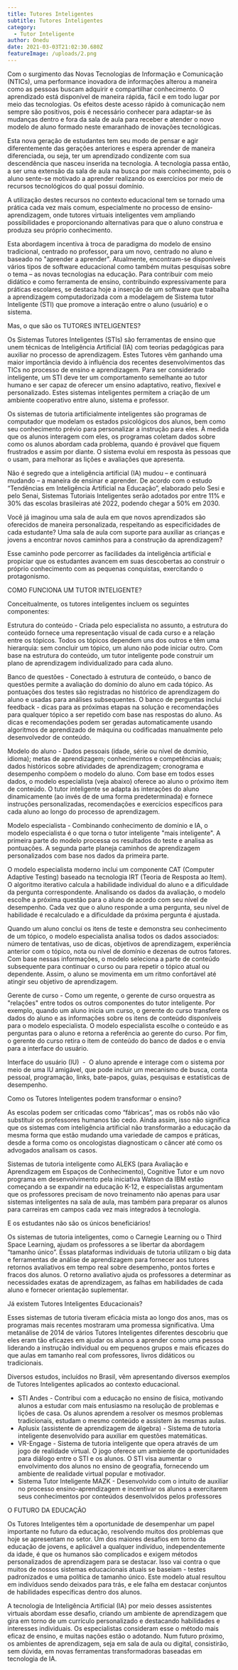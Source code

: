 ```yaml
---
title: Tutores Inteligentes
subtitle: Tutores Inteligentes
category:
  - Tutor Inteligente
author: Onedu
date: 2021-03-03T21:02:30.680Z
featureImage: /uploads/2.png
---
```

<!--StartFragment-->

Com o surgimento das Novas Tecnologias de Informação e Comunicação (NTICs), uma performance inovadora de informações alterou a maneira como as pessoas buscam adquirir e compartilhar conhecimento. O aprendizado está disponível de maneira rápida, fácil e em todo lugar por meio das tecnologias. Os efeitos deste acesso rápido à comunicação nem sempre são positivos, pois é necessário conhecer para adaptar-se às mudanças dentro e fora da sala de aula para receber e atender o novo modelo de aluno formado neste emaranhado de inovações tecnológicas.



Esta nova geração de estudantes tem seu modo de pensar e agir diferentemente das gerações anteriores e espera aprender de maneira diferenciada, ou seja, ter um aprendizado condizente com sua descendência que nasceu inserida na tecnologia. A tecnologia passa então, a ser uma extensão da sala de aula na busca por mais conhecimento, pois o aluno sente-se motivado a aprender realizando os exercícios por meio de recursos tecnológicos do qual possui domínio.



A utilização destes recursos no contexto educacional tem se tornado uma prática cada vez mais comum, especialmente no processo de ensino-aprendizagem, onde tutores virtuais inteligentes vem ampliando possibilidades e proporcionando alternativas para que o aluno construa e produza seu próprio conhecimento. 



Esta abordagem incentiva à troca de paradigma do modelo de ensino tradicional, centrado no professor, para um novo, centrado no aluno e baseado no "aprender a aprender". Atualmente, encontram-se disponíveis vários tipos de software educacional como também muitas pesquisas sobre o tema – as novas tecnologias na educação. Para contribuir com meio didático e como ferramenta de ensino, contribuindo expressivamente para práticas escolares, se destaca hoje a inserção de um software que trabalha a aprendizagem computadorizada com a modelagem de Sistema tutor Inteligente (STI) que promove a interação entre o aluno (usuário) e o sistema.



Mas, o que são os TUTORES INTELIGENTES?



Os Sistemas Tutores Inteligentes (STIs) são ferramentas de ensino que unem técnicas de Inteligência Artificial (IA) com teorias pedagógicas para auxiliar no processo de aprendizagem. Estes Tutores vêm ganhando uma maior importância devido à influência dos recentes desenvolvimentos das TICs no processo de ensino e aprendizagem. Para ser considerado inteligente, um STI deve ter um comportamento semelhante ao tutor humano e ser capaz de oferecer um ensino adaptativo, reativo, flexível e personalizado. Estes sistemas inteligentes permitem a criação de um ambiente cooperativo entre aluno, sistema e professor.



Os sistemas de tutoria artificialmente inteligentes são programas de computador que modelam os estados psicológicos dos alunos, bem como seu conhecimento prévio para personalizar a instrução para eles. À medida que os alunos interagem com eles, os programas coletam dados sobre como os alunos abordam cada problema, quando é provável que fiquem frustrados e assim por diante. O sistema evolui em resposta às pessoas que o usam, para melhorar as lições e avaliações que apresenta.



Não é segredo que a inteligência artificial (IA) mudou – e continuará mudando – a maneira de ensinar e aprender. De acordo com o estudo “Tendências em Inteligência Artificial na Educação”, elaborado pelo Sesi e pelo Senai, Sistemas Tutoriais Inteligentes serão adotados por entre 11% e 30% das escolas brasileiras até 2022, podendo chegar a 50% em 2030.



Você já imaginou uma sala de aula em que novos aprendizados são oferecidos de maneira personalizada, respeitando as especificidades de cada estudante? Uma sala de aula com suporte para auxiliar as crianças e jovens a encontrar novos caminhos para a construção da aprendizagem?



Esse caminho pode percorrer as facilidades da inteligência artificial e propiciar que os estudantes avancem em suas descobertas ao construir o próprio conhecimento com as pequenas conquistas, exercitando o protagonismo.



COMO FUNCIONA UM TUTOR INTELIGENTE?



Conceitualmente, os tutores inteligentes incluem os seguintes componentes:



Estrutura do conteúdo - Criada pelo especialista no assunto, a estrutura do conteúdo fornece uma representação visual de cada curso e a relação entre os tópicos. Todos os tópicos dependem uns dos outros e têm uma hierarquia: sem concluir um tópico, um aluno não pode iniciar outro. Com base na estrutura do conteúdo, um tutor inteligente pode construir um plano de aprendizagem individualizado para cada aluno.



Banco de questões - Conectado à estrutura de conteúdo, o banco de questões permite a avaliação do domínio do aluno em cada tópico. As pontuações dos testes são registradas no histórico de aprendizagem do aluno e usadas para análises subsequentes. O banco de perguntas inclui feedback - dicas para as próximas etapas na solução e recomendações para qualquer tópico a ser repetido com base nas respostas do aluno. As dicas e recomendações podem ser geradas automaticamente usando algoritmos de aprendizado de máquina ou codificadas manualmente pelo desenvolvedor de conteúdo.

Modelo do aluno - Dados pessoais (idade, série ou nível de domínio, idioma); metas de aprendizagem; conhecimentos e competências atuais; dados históricos sobre atividades de aprendizagem; cronograma e desempenho compõem o modelo do aluno. Com base em todos esses dados, o modelo especialista (veja abaixo) oferece ao aluno o próximo item de conteúdo. O tutor inteligente se adapta às interações do aluno dinamicamente (ao invés de de uma forma predeterminada) e fornece instruções personalizadas, recomendações e exercícios específicos para cada aluno ao longo do processo de aprendizagem.



Modelo especialista - Combinando conhecimento de domínio e IA, o modelo especialista é o que torna o tutor inteligente "mais inteligente". A primeira parte do modelo processa os resultados do teste e analisa as pontuações. A segunda parte planeja caminhos de aprendizagem personalizados com base nos dados da primeira parte. 

O modelo especialista moderno inclui um componente CAT (Computer Adaptive Testing) baseado na tecnologia IRT (Teoria de Resposta ao Item). O algoritmo iterativo calcula a habilidade individual do aluno e a dificuldade da pergunta correspondente. Analisando os dados da avaliação, o modelo escolhe a próxima questão para o aluno de acordo com seu nível de desempenho. Cada vez que o aluno responde a uma pergunta, seu nível de habilidade é recalculado e a dificuldade da próxima pergunta é ajustada.

Quando um aluno conclui os itens de teste e demonstra seu conhecimento de um tópico, o modelo especialista analisa todos os dados associados: número de tentativas, uso de dicas, objetivos de aprendizagem, experiência anterior com o tópico, nota ou nível de domínio e dezenas de outros fatores. Com base nessas informações, o modelo seleciona a parte de conteúdo subsequente para continuar o curso ou para repetir o tópico atual ou dependente. Assim, o aluno se movimenta em um ritmo confortável até atingir seu objetivo de aprendizagem.



Gerente de curso - Como um regente, o gerente de curso orquestra as "relações" entre todos os outros componentes do tutor inteligente. Por exemplo, quando um aluno inicia um curso, o gerente do curso transfere os dados do aluno e as informações sobre os itens de conteúdo disponíveis para o modelo especialista. O modelo especialista escolhe o conteúdo e as perguntas para o aluno e retorna a referência ao gerente do curso. Por fim, o gerente do curso retira o item de conteúdo do banco de dados e o envia para a interface do usuário.



Interface do usuário (IU)  -  O aluno aprende e interage com o sistema por meio de uma IU amigável, que pode incluir um mecanismo de busca, conta pessoal, programação, links, bate-papos, guias, pesquisas e estatísticas de desempenho.



Como os Tutores Inteligentes podem transformar o ensino?



As escolas podem ser criticadas como “fábricas”, mas os robôs não vão substituir os professores humanos tão cedo. Ainda assim, isso não significa que os sistemas com inteligência artificial não transformarão a educação da mesma forma que estão mudando uma variedade de campos e práticas, desde a forma como os oncologistas diagnosticam o câncer até como os advogados analisam os casos.



Sistemas de tutoria inteligente como ALEKS (para Avaliação e Aprendizagem em Espaços de Conhecimento), Cognitive Tutor e um novo programa em desenvolvimento pela iniciativa Watson da IBM estão começando a se expandir na educação K-12, e especialistas argumentam que os professores precisam de novo treinamento não apenas para usar sistemas inteligentes na sala de aula, mas também para preparar os alunos para carreiras em campos cada vez mais integrados à tecnologia.



E os estudantes não são os únicos beneficiários!



Os sistemas de tutoria inteligentes, como o Carnegie Learning ou o Third Space Learning, ajudam os professores a se libertar da abordagem “tamanho único”. Essas plataformas individuais de tutoria utilizam o big data e ferramentas de análise de aprendizagem para fornecer aos tutores retornos avaliativos em tempo real sobre desempenho, pontos fortes e fracos dos alunos. O retorno avaliativo ajuda os professores a determinar as necessidades exatas de aprendizagem, as falhas em habilidades de cada aluno e fornecer orientação suplementar.



Já existem Tutores Inteligentes Educacionais?



Esses sistemas de tutoria tiveram eficácia mista ao longo dos anos, mas os programas mais recentes mostraram uma promessa significativa. Uma metanálise de 2014 de vários Tutores Inteligentes diferentes descobriu que eles eram tão eficazes em ajudar os alunos a aprender como uma pessoa liderando a instrução individual ou em pequenos grupos e mais eficazes do que aulas em tamanho real com professores, livros didáticos ou tradicionais.

Diversos estudos, incluídos no Brasil, vêm apresentando diversos exemplos de Tutores Inteligentes aplicados ao contexto educacional.  

* STI Andes - Contribui com a educação no ensino de física, motivando alunos a estudar com mais entusiasmo na resolução de problemas e lições de casa. Os alunos aprendem a resolver os mesmos problemas tradicionais, estudam o mesmo conteúdo e assistem às mesmas aulas. 
* Aplusix (assistente de aprendizagem de álgebra) - Sistema de tutoria inteligente desenvolvido para auxiliar em questões matemáticas.
* VR-Engage - Sistema de tutoria inteligente que opera através de um jogo de realidade virtual. O jogo oferece um ambiente de oportunidades para diálogo entre o STI e os alunos. O STI visa aumentar o envolvimento dos alunos no ensino de geografia, fornecendo um ambiente de realidade virtual popular e motivador.
* Sistema Tutor Inteligente MAZK - Desenvolvido com o intuito de auxiliar no processo ensino-aprendizagem e incentivar os alunos a exercitarem seus conhecimentos por conteúdos desenvolvidos pelos professores

O FUTURO DA EDUCAÇÃO



Os Tutores Inteligentes têm a oportunidade de desempenhar um papel importante no futuro da educação, resolvendo muitos dos problemas que hoje se apresentam no setor. Um dos maiores desafios em torno da educação de jovens, e aplicável a qualquer indivíduo, independentemente da idade, é que os humanos são complicados e exigem métodos personalizados de aprendizagem para se destacar. Isso vai contra o que muitos de nossos sistemas educacionais atuais se baseiam - testes padronizados e uma política de tamanho único. Este modelo atual resultou em indivíduos sendo deixados para trás, e ele falha em destacar conjuntos de habilidades específicas dentro dos alunos.

A tecnologia de Inteligência Artificial (IA) por meio desses assistentes virtuais abordam esse desafio, criando um ambiente de aprendizagem que gira em torno de um currículo personalizado e destacando habilidades e interesses individuais. Os especialistas consideram esse o método mais eficaz de ensino, e muitas nações estão o adotando. Num futuro próximo, os ambientes de aprendizagem, seja em sala de aula ou digital, consistirão, sem dúvida, em novas ferramentas transformadoras baseadas em tecnologia de IA.



<!--EndFragment-->